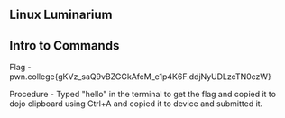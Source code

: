 Linux Luminarium
-
Intro to Commands
-
Flag - pwn.college{gKVz_saQ9vBZGGkAfcM_e1p4K6F.ddjNyUDLzcTN0czW}

Procedure - Typed "hello" in the terminal to get the flag and copied it to dojo clipboard using Ctrl+A and copied it to device and submitted it.

